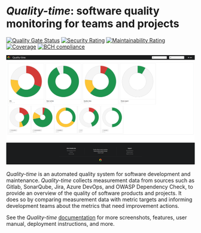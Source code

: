 # *Quality-time*: software quality monitoring for teams and projects

[![Quality Gate Status](https://sonarcloud.io/api/project_badges/measure?project=nl.ictu%3Aquality-time&metric=alert_status)](https://sonarcloud.io/dashboard?id=nl.ictu%3Aquality-time)
[![Security Rating](https://sonarcloud.io/api/project_badges/measure?project=nl.ictu%3Aquality-time&metric=security_rating)](https://sonarcloud.io/dashboard?id=nl.ictu%3Aquality-time)
[![Maintainability Rating](https://sonarcloud.io/api/project_badges/measure?project=nl.ictu%3Aquality-time&metric=sqale_rating)](https://sonarcloud.io/dashboard?id=nl.ictu%3Aquality-time)
[![Coverage](https://sonarcloud.io/api/project_badges/measure?project=nl.ictu%3Aquality-time&metric=coverage)](https://sonarcloud.io/dashboard?id=nl.ictu%3Aquality-time)
[![BCH compliance](https://bettercodehub.com/edge/badge/ICTU/quality-time?branch=master)](https://bettercodehub.com/)

![Screenshot of a Quality-time dashboard with three demo projects in the form of donut charts](screenshots/projects_dashboard.png)

*Quality-time* is an automated quality system for software development and maintenance. *Quality-time* collects measurement data from sources such as Gitlab, SonarQube, Jira, Azure DevOps, and OWASP Dependency Check, to provide an overview of the quality of software products and projects. It does so by comparing measurement data with metric targets and informing development teams about the metrics that need improvement actions.

See the *Quality-time* [documentation](https://quality-time.readthedocs.io/en/latest) for more screenshots, features, user manual, deployment instructions, and more.
